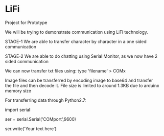 # LiFi
Project for Prototype

We will be trying to demonstrate communication using LiFi technology.

STAGE-1
We are able to transfer character by character in a one sided communication

STAGE-2
We are able to do chatting using Serial Monitor, as we now have 2 sided communication

We can now transfer txt files using:
          type 'filename' > COMx

Image files can be transferred by encoding image to base64 and transfer the file and then decode it.
File size is limited to around 1.3KB due to arduino memory size


For transferring data through Python2.7:

import serial

ser = serial.Serial('COMport',9600)

ser.write('Your text here')
